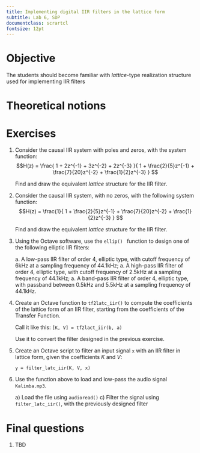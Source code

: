 ```yaml
---
title: Implementing digital IIR filters in the lattice form
subtitle: Lab 6, SDP
documentclass: scrartcl
fontsize: 12pt
---
```


# Objective

The students should become familiar with *lattice*-type realization structure
used for implementing IIR filters

# Theoretical notions


# Exercises

1. Consider the causal IIR system with poles and zeros, with the system function:
$$H(z) = \frac{ 1 + 2z^{-1} + 3z^{-2} + 2z^{-3} }{ 1 + \frac{2}{5}z^{-1} + \frac{7}{20}z^{-2} + \frac{1}{2}z^{-3} } $$

	Find and draw the equivalent *lattice* structure for the IIR filter.

2. Consider the causal IIR system, with no zeros, with the following system function:
$$H(z) = \frac{1}{ 1 + \frac{2}{5}z^{-1} + \frac{7}{20}z^{-2} + \frac{1}{2}z^{-3} } $$
	
	Find and draw the equivalent *lattice* structure for the IIR filter.

	
1. Using the Octave software, use the `ellip() ` function to design one of the following elliptic IIR filters:
    
    a. A low-pass IIR filter of order 4, elliptic type, with cutoff frequency of 6kHz at a sampling frequency of 44.1kHz;
    a. A high-pass IIR filter of order 4, elliptic type, with cutoff frequency of 2.5kHz at a sampling frequency of 44.1kHz;
    a. A band-pass IIR filter of order 4, elliptic type, with passband between 0.5kHz and 5.5kHz at a sampling frequency of 44.1kHz.

4. Create an Octave function to `tf2latc_iir()` to compute the coefficients of the lattice form of an IIR filter, 
starting from the coefficients of the Transfer Function. 
    
    Call it like this: `[K, V] = tf2lact_iir(b, a)`
    
    Use it to convert the filter designed in the previous exercise.


4. Create an Octave script to filter an input signal `x` with an IIR filter in lattice form, given the coefficients $K$ and $V$:
    
    ```
    y = filter_latc_iir(K, V, x)
    ```

5. Use the function above to load and low-pass the audio signal `Kalimba.mp3`.

    a) Load the file using `audioread()`
    c) Filter the signal using `filter_latc_iir()`, with the previously designed filter



# Final questions

1. TBD

